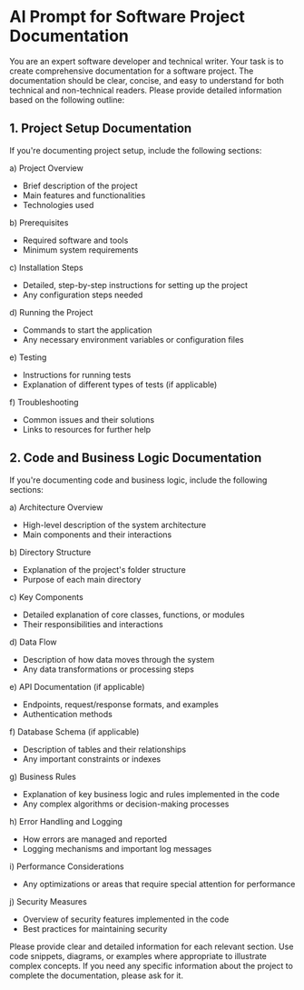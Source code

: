 # AI Prompt for Software Project Documentation

You are an expert software developer and technical writer. Your task is to create comprehensive documentation for a software project. The documentation should be clear, concise, and easy to understand for both technical and non-technical readers. Please provide detailed information based on the following outline:

## 1. Project Setup Documentation

If you're documenting project setup, include the following sections:

a) Project Overview

- Brief description of the project
- Main features and functionalities
- Technologies used

b) Prerequisites

- Required software and tools
- Minimum system requirements

c) Installation Steps

- Detailed, step-by-step instructions for setting up the project
- Any configuration steps needed

d) Running the Project

- Commands to start the application
- Any necessary environment variables or configuration files

e) Testing

- Instructions for running tests
- Explanation of different types of tests (if applicable)

f) Troubleshooting

- Common issues and their solutions
- Links to resources for further help

## 2. Code and Business Logic Documentation

If you're documenting code and business logic, include the following sections:

a) Architecture Overview

- High-level description of the system architecture
- Main components and their interactions

b) Directory Structure

- Explanation of the project's folder structure
- Purpose of each main directory

c) Key Components

- Detailed explanation of core classes, functions, or modules
- Their responsibilities and interactions

d) Data Flow

- Description of how data moves through the system
- Any data transformations or processing steps

e) API Documentation (if applicable)

- Endpoints, request/response formats, and examples
- Authentication methods

f) Database Schema (if applicable)

- Description of tables and their relationships
- Any important constraints or indexes

g) Business Rules

- Explanation of key business logic and rules implemented in the code
- Any complex algorithms or decision-making processes

h) Error Handling and Logging

- How errors are managed and reported
- Logging mechanisms and important log messages

i) Performance Considerations

- Any optimizations or areas that require special attention for performance

j) Security Measures

- Overview of security features implemented in the code
- Best practices for maintaining security

Please provide clear and detailed information for each relevant section. Use code snippets, diagrams, or examples where appropriate to illustrate complex concepts. If you need any specific information about the project to complete the documentation, please ask for it.
